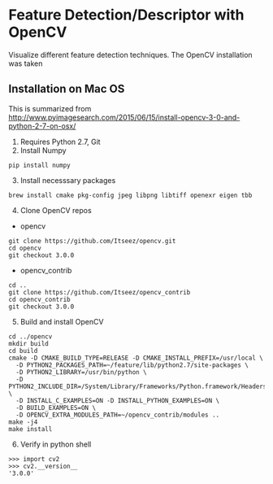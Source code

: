 # Feature Detection/Descriptor with OpenCV
Visualize different feature detection techniques. The OpenCV installation was taken 

## Installation on Mac OS
This is summarized from http://www.pyimagesearch.com/2015/06/15/install-opencv-3-0-and-python-2-7-on-osx/

1. Requires Python 2.7, Git
2. Install Numpy
  ```
pip install numpy
  ```
  
3. Install necesssary packages
  ```
brew install cmake pkg-config jpeg libpng libtiff openexr eigen tbb
  ```
  
4. Clone OpenCV repos
  * opencv
 ```
git clone https://github.com/Itseez/opencv.git
cd opencv
git checkout 3.0.0
 ```
   * opencv_contrib
   ```
cd ..
git clone https://github.com/Itseez/opencv_contrib
cd opencv_contrib
git checkout 3.0.0
   ```
   
5. Build and install OpenCV
  ```
cd ../opencv
mkdir build
cd build
cmake -D CMAKE_BUILD_TYPE=RELEASE -D CMAKE_INSTALL_PREFIX=/usr/local \
	-D PYTHON2_PACKAGES_PATH=~/feature/lib/python2.7/site-packages \
	-D PYTHON2_LIBRARY=/usr/bin/python \
	-D PYTHON2_INCLUDE_DIR=/System/Library/Frameworks/Python.framework/Headers \
	-D INSTALL_C_EXAMPLES=ON -D INSTALL_PYTHON_EXAMPLES=ON \
	-D BUILD_EXAMPLES=ON \
	-D OPENCV_EXTRA_MODULES_PATH=~/opencv_contrib/modules ..
make -j4
make install
  ```
6. Verify in python shell
  ```
>>> import cv2
>>> cv2.__version__
'3.0.0'
  ```
